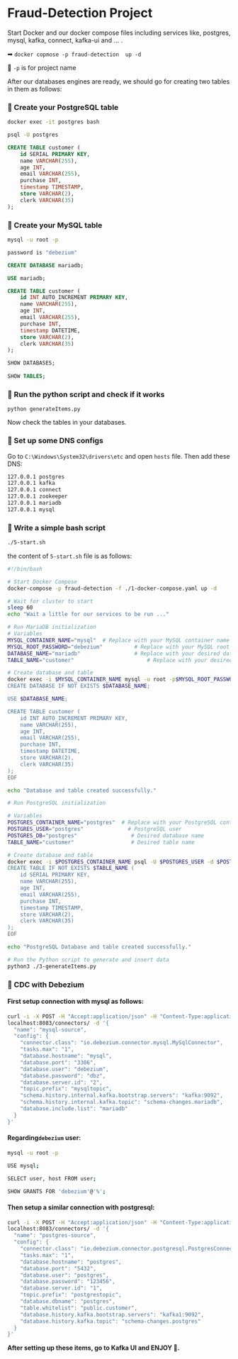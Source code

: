 # Fraud-Detection Project

Start Docker and our docker compose files including services like, postgres, mysql, kafka, connect, kafka-ui and ... .

➡ `docker copmose -p fraud-detection  up -d`

🛑 `-p` is for project name

After our databases engines are ready, we should go for creating two tables in them as follows:   

### 🛑 Create your PostgreSQL table

```bash
docker exec -it postgres bash

psql -U postgres
```

```sql
CREATE TABLE customer (
    id SERIAL PRIMARY KEY,
    name VARCHAR(255),
    age INT,
    email VARCHAR(255),
    purchase INT,
    timestamp TIMESTAMP,
    store VARCHAR(2),
    clerk VARCHAR(35)
);
```

### 🛑 Create your MySQL table

```bash
mysql -u root -p

password is "debezium"
```

```sql
CREATE DATABASE mariadb;

USE mariadb;

CREATE TABLE customer (
    id INT AUTO_INCREMENT PRIMARY KEY,
    name VARCHAR(255),
    age INT,
    email VARCHAR(255),
    purchase INT,
    timestamp DATETIME,
    store VARCHAR(2),
    clerk VARCHAR(35)
);

SHOW DATABASES;
 
SHOW TABLES;
```

### 🛑 Run the python script and check if it works

```
python generateItems.py
```

Now check the tables in your databases. 

### 🛑 Set up some DNS configs

Go to `C:\Windows\System32\drivers\etc` and open `hosts` file. Then add these DNS:

```reStructuredText
127.0.0.1 postgres
127.0.0.1 kafka
127.0.0.1 connect
127.0.0.1 zookeeper
127.0.0.1 mariadb
127.0.0.1 mysql
```

### 🛑 Write a simple bash script

```bash
./5-start.sh
```

the content of `5-start.sh` file is as follows:

```bash
#!/bin/bash

# Start Docker Compose
docker-compose -p fraud-detection -f ./1-docker-compose.yaml up -d

# Wait for cluster to start
sleep 60
echo "Wait a little for our services to be run ..." 

# Run MariaDB initialization
# Variables
MYSQL_CONTAINER_NAME="mysql"  # Replace with your MySQL container name
MYSQL_ROOT_PASSWORD="debezium"          # Replace with your MySQL root password
DATABASE_NAME="mariadb"                 # Replace with your desired database name
TABLE_NAME="customer"                       # Replace with your desired table name

# Create database and table
docker exec -i $MYSQL_CONTAINER_NAME mysql -u root -p$MYSQL_ROOT_PASSWORD <<EOF
CREATE DATABASE IF NOT EXISTS $DATABASE_NAME;

USE $DATABASE_NAME;

CREATE TABLE customer (
    id INT AUTO_INCREMENT PRIMARY KEY,
    name VARCHAR(255),
    age INT,
    email VARCHAR(255),
    purchase INT,
    timestamp DATETIME,
    store VARCHAR(2),
    clerk VARCHAR(35)		
);
EOF

echo "Database and table created successfully."

# Run PostgreSQL initialization

# Variables
POSTGRES_CONTAINER_NAME="postgres"  # Replace with your PostgreSQL container name
POSTGRES_USER="postgres"              # PostgreSQL user
POSTGRES_DB="postgres"                 # Desired database name
TABLE_NAME="customer"                  # Desired table name

# Create database and table
docker exec -i $POSTGRES_CONTAINER_NAME psql -U $POSTGRES_USER -d $POSTGRES_DB <<EOF
CREATE TABLE IF NOT EXISTS $TABLE_NAME (
    id SERIAL PRIMARY KEY,
    name VARCHAR(255),
    age INT,
    email VARCHAR(255),
    purchase INT,
    timestamp TIMESTAMP,
    store VARCHAR(2),
    clerk VARCHAR(35)	
);
EOF

echo "PostgreSQL Database and table created successfully."

# Run the Python script to generate and insert data
python3 ./3-generateItems.py
```

### 🛑 CDC with Debezium

#### First setup connection with mysql as follows:

```bash
curl -i -X POST -H "Accept:application/json" -H "Content-Type:application/json" \
localhost:8083/connectors/ -d '{
  "name": "mysql-source",
  "config": {
    "connector.class": "io.debezium.connector.mysql.MySqlConnector",
    "tasks.max": "1",
    "database.hostname": "mysql",
    "database.port": "3306",
    "database.user": "debezium",
    "database.password": "dbz",
    "database.server.id": "2",
    "topic.prefix": "mysqltopic",
    "schema.history.internal.kafka.bootstrap.servers": "kafka:9092",
    "schema.history.internal.kafka.topic": "schema-changes.mariadb",
    "database.include.list": "mariadb"
  }
}'
```

#### Regarding`debezium` user:

```bash
mysql -u root -p

USE mysql;

SELECT user, host FROM user;

SHOW GRANTS FOR 'debezium'@'%';
```

#### Then setup a similar connection with postgresql:

```bash
curl -i -X POST -H "Accept:application/json" -H "Content-Type:application/json" \
localhost:8083/connectors/ -d '{
  "name": "postgres-source",
  "config": {
    "connector.class": "io.debezium.connector.postgresql.PostgresConnector",
    "tasks.max": "1",
    "database.hostname": "postgres",
    "database.port": "5432",
    "database.user": "postgres",
    "database.password": "123456",
    "database.server.id": "1",
    "topic.prefix": "postgrestopic",
    "database.dbname": "postgres",
    "table.whitelist": "public.customer",	
    "database.history.kafka.bootstrap.servers": "kafka1:9092",
    "database.history.kafka.topic": "schema-changes.postgres"
  }
}'
```

**After setting up these items, go to Kafka UI and ENJOY 🚀.**

